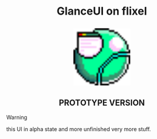 <h1 align="center"><p>GlanceUI on flixel</p></h1>
<p align="center">
 <img src="https://github.com/VEMER-Forge/glanceUI-on-flixel/blob/main/assets/glanceUI/img/glanceLogo.png" alt="logo UI" style="width:150px; height:150px; image-rendering="pixelated"">
</p>
<h2 align="center">PROTOTYPE VERSION</h2>

> [!WARNING]
> this UI in alpha state and more unfinished very more stuff.
